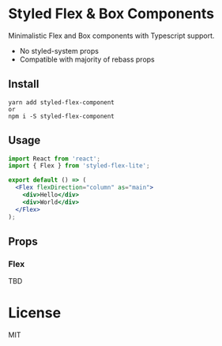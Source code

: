 # Styled Flex & Box Components

Minimalistic Flex and Box components with Typescript support.

- No styled-system props
- Compatible with majority of rebass props

## Install

```
yarn add styled-flex-component
or
npm i -S styled-flex-component
```

## Usage

```jsx
import React from 'react';
import { Flex } from 'styled-flex-lite';

export default () => (
  <Flex flexDirection="column" as="main">
    <div>Hello</div>
    <div>World</div>
  </Flex>
);
```

## Props

### Flex

TBD

# License

MIT
